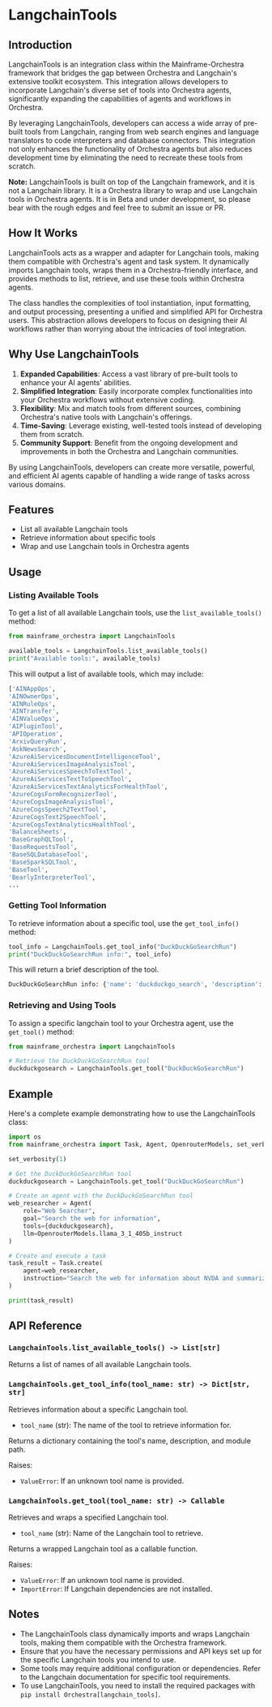# LangchainTools

## Introduction

LangchainTools is an integration class within the Mainframe-Orchestra framework that bridges the gap between Orchestra and Langchain's extensive toolkit ecosystem. This integration allows developers to incorporate Langchain's diverse set of tools into Orchestra agents, significantly expanding the capabilities of agents and workflows in Orchestra.

By leveraging LangchainTools, developers can access a wide array of pre-built tools from Langchain, ranging from web search engines and language translators to code interpreters and database connectors. This integration not only enhances the functionality of Orchestra agents but also reduces development time by eliminating the need to recreate these tools from scratch.

**Note:** LangchainTools is built on top of the Langchain framework, and it is not a Langchain library. It is a Orchestra library to wrap and use Langchain tools in Orchestra agents. It is in Beta and under development, so please bear with the rough edges and feel free to submit an issue or PR.

## How It Works

LangchainTools acts as a wrapper and adapter for Langchain tools, making them compatible with Orchestra's agent and task system. It dynamically imports Langchain tools, wraps them in a Orchestra-friendly interface, and provides methods to list, retrieve, and use these tools within Orchestra agents.

The class handles the complexities of tool instantiation, input formatting, and output processing, presenting a unified and simplified API for Orchestra users. This abstraction allows developers to focus on designing their AI workflows rather than worrying about the intricacies of tool integration.

## Why Use LangchainTools

1. **Expanded Capabilities**: Access a vast library of pre-built tools to enhance your AI agents' abilities.
2. **Simplified Integration**: Easily incorporate complex functionalities into your Orchestra workflows without extensive coding.
3. **Flexibility**: Mix and match tools from different sources, combining Orchestra's native tools with Langchain's offerings.
4. **Time-Saving**: Leverage existing, well-tested tools instead of developing them from scratch.
5. **Community Support**: Benefit from the ongoing development and improvements in both the Orchestra and Langchain communities.

By using LangchainTools, developers can create more versatile, powerful, and efficient AI agents capable of handling a wide range of tasks across various domains.


## Features

- List all available Langchain tools
- Retrieve information about specific tools
- Wrap and use Langchain tools in Orchestra agents

## Usage

### Listing Available Tools

To get a list of all available Langchain tools, use the `list_available_tools()` method:

```python
from mainframe_orchestra import LangchainTools

available_tools = LangchainTools.list_available_tools()
print("Available tools:", available_tools)
```

This will output a list of available tools, which may include:

```bash
['AINAppOps', 
'AINOwnerOps', 
'AINRuleOps', 
'AINTransfer', 
'AINValueOps', 
'AIPluginTool', 
'APIOperation', 
'ArxivQueryRun', 
'AskNewsSearch', 
'AzureAiServicesDocumentIntelligenceTool', 
'AzureAiServicesImageAnalysisTool', 
'AzureAiServicesSpeechToTextTool', 
'AzureAiServicesTextToSpeechTool', 
'AzureAiServicesTextAnalyticsForHealthTool', 
'AzureCogsFormRecognizerTool', 
'AzureCogsImageAnalysisTool', 
'AzureCogsSpeech2TextTool', 
'AzureCogsText2SpeechTool', 
'AzureCogsTextAnalyticsHealthTool', 
'BalanceSheets', 
'BaseGraphQLTool', 
'BaseRequestsTool', 
'BaseSQLDatabaseTool', 
'BaseSparkSQLTool', 
'BaseTool', 
'BearlyInterpreterTool',
...
```

### Getting Tool Information

To retrieve information about a specific tool, use the `get_tool_info()` method:

```python
tool_info = LangchainTools.get_tool_info("DuckDuckGoSearchRun")
print("DuckDuckGoSearchRun info:", tool_info)
```

This will return a brief description of the tool.
```bash
DuckDuckGoSearchRun info: {'name': 'duckduckgo_search', 'description': 'A wrapper around DuckDuckGo Search. Useful for when you need to answer questions about current events. Input should be a search query.', 'module_path': 'langchain_community.tools.ddg_search.tool'}
```

### Retrieving and Using Tools

To assign a specific langchain tool to your Orchestra agent, use the `get_tool()` method:

```python
from mainframe_orchestra import LangchainTools

# Retrieve the DuckDuckGoSearchRun tool
duckduckgosearch = LangchainTools.get_tool("DuckDuckGoSearchRun")
```

## Example

Here's a complete example demonstrating how to use the LangchainTools class:

```python
import os
from mainframe_orchestra import Task, Agent, OpenrouterModels, set_verbosity, LangchainTools

set_verbosity(1)

# Get the DuckDuckGoSearchRun tool
duckduckgosearch = LangchainTools.get_tool("DuckDuckGoSearchRun")

# Create an agent with the DuckDuckGoSearchRun tool
web_researcher = Agent(
    role="Web Searcher",
    goal="Search the web for information",
    tools={duckduckgosearch},
    llm=OpenrouterModels.llama_3_1_405b_instruct
)

# Create and execute a task
task_result = Task.create(
    agent=web_researcher,
    instruction="Search the web for information about NVDA and summarize the results."
)

print(task_result)
```

## API Reference

### `LangchainTools.list_available_tools() -> List[str]`

Returns a list of names of all available Langchain tools.

### `LangchainTools.get_tool_info(tool_name: str) -> Dict[str, str]`

Retrieves information about a specific Langchain tool.

- `tool_name` (str): The name of the tool to retrieve information for.

Returns a dictionary containing the tool's name, description, and module path.

Raises:
- `ValueError`: If an unknown tool name is provided.

### `LangchainTools.get_tool(tool_name: str) -> Callable`

Retrieves and wraps a specified Langchain tool.

- `tool_name` (str): Name of the Langchain tool to retrieve.

Returns a wrapped Langchain tool as a callable function.

Raises:
- `ValueError`: If an unknown tool name is provided.
- `ImportError`: If Langchain dependencies are not installed.

## Notes

- The LangchainTools class dynamically imports and wraps Langchain tools, making them compatible with the Orchestra framework.
- Ensure that you have the necessary permissions and API keys set up for the specific Langchain tools you intend to use.
- Some tools may require additional configuration or dependencies. Refer to the Langchain documentation for specific tool requirements.
- To use LangchainTools, you need to install the required packages with `pip install Orchestra[langchain_tools]`.
